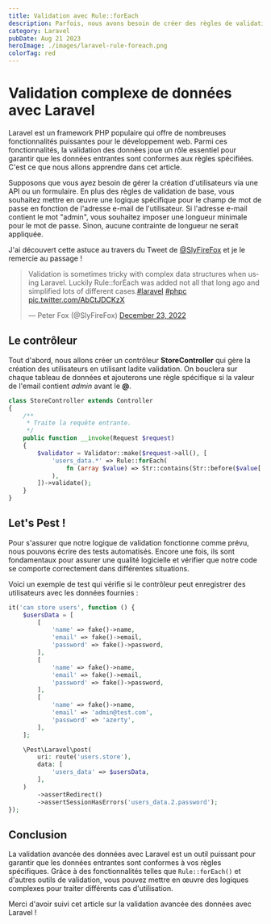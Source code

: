 ```yaml
---
title: Validation avec Rule::forEach
description: Parfois, nous avons besoin de créer des règles de validation complexes, et même dans ces cas nous pouvons éviter des règles personnalisées grâce à certains helpers intégrés dans le Framework.
category: Laravel
pubDate: Aug 21 2023
heroImage: ./images/laravel-rule-foreach.png
colorTag: red
---
```


# Validation complexe de données avec Laravel

Laravel est un framework PHP populaire qui offre de nombreuses fonctionnalités puissantes pour le développement web. Parmi ces fonctionnalités, la validation des données joue un rôle essentiel pour garantir que les données entrantes sont conformes aux règles spécifiées. C'est ce que nous allons apprendre dans cet article.

Supposons que vous ayez besoin de gérer la création d'utilisateurs via une API ou un formulaire. En plus des règles de validation de base, vous souhaitez mettre en œuvre une logique spécifique pour le champ de mot de passe en fonction de l'adresse e-mail de l'utilisateur. Si l'adresse e-mail contient le mot "admin", vous souhaitez imposer une longueur minimale pour le mot de passe. Sinon, aucune contrainte de longueur ne serait appliquée.

J'ai découvert cette astuce au travers du Tweet de <a href="https://twitter.com/SlyFireFox">@SlyFireFox</a> et je le remercie au passage !

<blockquote class="twitter-tweet"><p lang="en" dir="ltr">Validation is sometimes tricky with complex data structures when using Laravel. Luckily Rule::forEach was added not all that long ago and simplified lots of different cases.<a href="https://twitter.com/hashtag/laravel?src=hash&amp;ref_src=twsrc%5Etfw">#laravel</a> <a href="https://twitter.com/hashtag/phpc?src=hash&amp;ref_src=twsrc%5Etfw">#phpc</a> <a href="https://t.co/AbCtJDCKzX">pic.twitter.com/AbCtJDCKzX</a></p>&mdash; Peter Fox (@SlyFireFox) <a href="https://twitter.com/SlyFireFox/status/1606348951640313887?ref_src=twsrc%5Etfw">December 23, 2022</a></blockquote> <script async src="https://platform.twitter.com/widgets.js" charset="utf-8"></script>

## Le contrôleur

Tout d'abord, nous allons créer un contrôleur **StoreController** qui gère la création des utilisateurs en utilisant ladite validation. On bouclera sur chaque tableau de données et ajouterons une règle spécifique si la valeur de l'email contient *admin* avant le **@**.

```php
class StoreController extends Controller
{
    /**
     * Traite la requête entrante.
     */
    public function __invoke(Request $request)
    {
        $validator = Validator::make($request->all(), [
            'users_data.*' => Rule::forEach(
                fn (array $value) => Str::contains(Str::before($value['email'], '@'), 'admin') ? ['password' => 'min:20'] : [],
            ),
        ])->validate();
    }
}
```

## Let's Pest !

Pour s'assurer que notre logique de validation fonctionne comme prévu, nous pouvons écrire des tests automatisés. Encore une fois, ils sont fondamentaux pour assurer une qualité logicielle et vérifier que notre code se comporte correctement dans différentes situations.

Voici un exemple de test qui vérifie si le contrôleur peut enregistrer des utilisateurs avec les données fournies :

```php
it('can store users', function () {
    $usersData = [
        [
            'name' => fake()->name,
            'email' => fake()->email,
            'password' => fake()->password,
        ],
        [
            'name' => fake()->name,
            'email' => fake()->email,
            'password' => fake()->password,
        ],
        [
            'name' => fake()->name,
            'email' => 'admin@test.com',
            'password' => 'azerty',
        ],
    ];

    \Pest\Laravel\post(
        uri: route('users.store'),
        data: [
            'users_data' => $usersData,
        ],
    )
        ->assertRedirect()
        ->assertSessionHasErrors('users_data.2.password');
});
```

## Conclusion

La validation avancée des données avec Laravel est un outil puissant pour garantir que les données entrantes sont conformes à vos règles spécifiques. Grâce à des fonctionnalités telles que `Rule::forEach()` et d'autres outils de validation, vous pouvez mettre en œuvre des logiques complexes pour traiter différents cas d'utilisation.

Merci d'avoir suivi cet article sur la validation avancée des données avec Laravel !